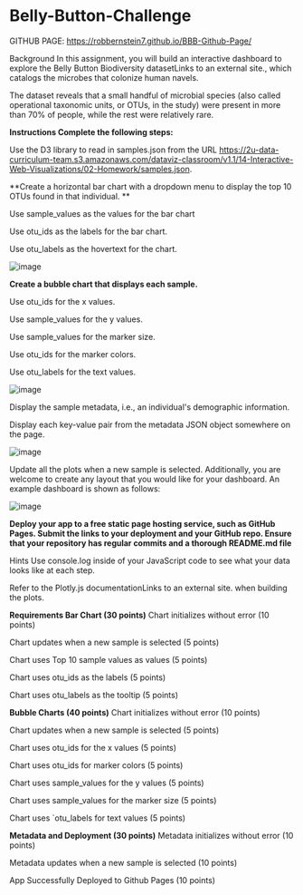 # Belly-Button-Challenge

GITHUB PAGE: https://robbernstein7.github.io/BBB-Github-Page/


Background
In this assignment, you will build an interactive dashboard to explore the Belly Button Biodiversity datasetLinks to an external site., which catalogs the microbes that colonize human navels.

The dataset reveals that a small handful of microbial species (also called operational taxonomic units, or OTUs, in the study) were present in more than 70% of people, while the rest were relatively rare.

**Instructions
Complete the following steps:**

Use the D3 library to read in samples.json from the URL https://2u-data-curriculum-team.s3.amazonaws.com/dataviz-classroom/v1.1/14-Interactive-Web-Visualizations/02-Homework/samples.json.

**Create a horizontal bar chart with a dropdown menu to display the top 10 OTUs found in that individual.
**

Use sample_values as the values for the bar chart

Use otu_ids as the labels for the bar chart.

Use otu_labels as the hovertext for the chart.

![image](https://user-images.githubusercontent.com/119881903/230484770-6286d397-4ce0-4712-aa36-ccbebf109720.png)


**Create a bubble chart that displays each sample.**

Use otu_ids for the x values.

Use sample_values for the y values.

Use sample_values for the marker size.

Use otu_ids for the marker colors.

Use otu_labels for the text values.

![image](https://user-images.githubusercontent.com/119881903/230484838-31caef87-636b-4b08-bab5-b0ff6d7afaba.png)

Display the sample metadata, i.e., an individual's demographic information.

Display each key-value pair from the metadata JSON object somewhere on the page.

![image](https://user-images.githubusercontent.com/119881903/230484890-21eb81bb-51f4-498c-a457-7d414d4f024a.png)

Update all the plots when a new sample is selected. Additionally, you are welcome to create any layout that you would like for your dashboard. An example dashboard is shown as follows:

![image](https://user-images.githubusercontent.com/119881903/230484920-838182be-cfe0-40f4-ab48-6c3173ec27ba.png)

**Deploy your app to a free static page hosting service, such as GitHub Pages. Submit the links to your deployment and your GitHub repo. Ensure that your repository has regular commits and a thorough README.md file**

Hints
Use console.log inside of your JavaScript code to see what your data looks like at each step.

Refer to the Plotly.js documentationLinks to an external site. when building the plots.

**Requirements
Bar Chart (30 points)**
Chart initializes without error (10 points)

Chart updates when a new sample is selected (5 points)

Chart uses Top 10 sample values as values (5 points)

Chart uses otu_ids as the labels (5 points)

Chart uses otu_labels as the tooltip (5 points)

**Bubble Charts (40 points)**
Chart initializes without error (10 points)

Chart updates when a new sample is selected (5 points)

Chart uses otu_ids for the x values (5 points)

Chart uses otu_ids for marker colors (5 points)

Chart uses sample_values for the y values (5 points)

Chart uses sample_values for the marker size (5 points)

Chart uses `otu_labels for text values (5 points)

**Metadata and Deployment (30 points)**
Metadata initializes without error (10 points)

Metadata updates when a new sample is selected (10 points)

App Successfully Deployed to Github Pages (10 points)
